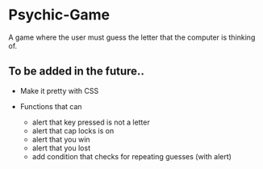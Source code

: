 # Psychic-Game

A game where the user must guess the letter that the computer is thinking of.

## To be added in the future..
* Make it pretty with CSS

* Functions that can 
  * alert that key pressed is not a letter
  * alert that cap locks is on
  * alert that you win
  * alert that you lost
  * add condition that checks for repeating guesses (with alert)